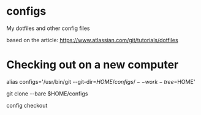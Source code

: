 # configs
My dotfiles and other config files

based on the article: https://www.atlassian.com/git/tutorials/dotfiles

# Checking out on a new computer
alias configs='/usr/bin/git --git-dir=$HOME/configs/ --work-tree=$HOME'

git clone --bare <git-repo-url> $HOME/configs

config checkout

